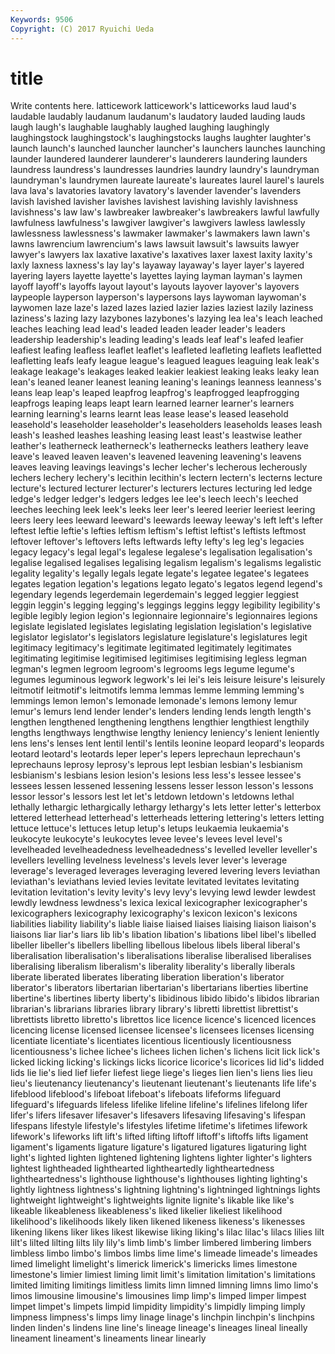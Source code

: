 ```yaml
---
Keywords: 9506 
Copyright: (C) 2017 Ryuichi Ueda
---
```


# title

Write contents here.
latticework latticework's latticeworks
laud laud's laudable laudably laudanum laudanum's laudatory lauded lauding lauds
laugh laugh's laughable laughably laughed laughing laughingly laughingstock laughingstock's laughingstocks
laughs laughter laughter's launch launch's launched launcher launcher's launchers launches
launching launder laundered launderer launderer's launderers laundering launders laundress laundress's
laundresses laundries laundry laundry's laundryman laundryman's laundrymen laureate laureate's laureates
laurel laurel's laurels lava lava's lavatories lavatory lavatory's lavender lavender's
lavenders lavish lavished lavisher lavishes lavishest lavishing lavishly lavishness lavishness's
law law's lawbreaker lawbreaker's lawbreakers lawful lawfully lawfulness lawfulness's lawgiver
lawgiver's lawgivers lawless lawlessly lawlessness lawlessness's lawmaker lawmaker's lawmakers lawn
lawn's lawns lawrencium lawrencium's laws lawsuit lawsuit's lawsuits lawyer lawyer's
lawyers lax laxative laxative's laxatives laxer laxest laxity laxity's laxly
laxness laxness's lay lay's layaway layaway's layer layer's layered layering
layers layette layette's layettes laying layman layman's laymen layoff layoff's
layoffs layout layout's layouts layover layover's layovers laypeople layperson layperson's
laypersons lays laywoman laywoman's laywomen laze laze's lazed lazes lazied
lazier lazies laziest lazily laziness laziness's lazing lazy lazybones lazybones's
lazying lea lea's leach leached leaches leaching lead lead's leaded
leaden leader leader's leaders leadership leadership's leading leading's leads leaf
leaf's leafed leafier leafiest leafing leafless leaflet leaflet's leafleted leafleting
leaflets leafletted leafletting leafs leafy league league's leagued leagues leaguing
leak leak's leakage leakage's leakages leaked leakier leakiest leaking leaks
leaky lean lean's leaned leaner leanest leaning leaning's leanings leanness
leanness's leans leap leap's leaped leapfrog leapfrog's leapfrogged leapfrogging leapfrogs
leaping leaps leapt learn learned learner learner's learners learning learning's
learns learnt leas lease lease's leased leasehold leasehold's leaseholder leaseholder's
leaseholders leaseholds leases leash leash's leashed leashes leashing leasing least
least's leastwise leather leather's leatherneck leatherneck's leathernecks leathers leathery leave
leave's leaved leaven leaven's leavened leavening leavening's leavens leaves leaving
leavings leavings's lecher lecher's lecherous lecherously lechers lechery lechery's lecithin
lecithin's lectern lectern's lecterns lecture lecture's lectured lecturer lecturer's lecturers
lectures lecturing led ledge ledge's ledger ledger's ledgers ledges lee
lee's leech leech's leeched leeches leeching leek leek's leeks leer
leer's leered leerier leeriest leering leers leery lees leeward leeward's
leewards leeway leeway's left left's lefter leftest leftie leftie's lefties
leftism leftism's leftist leftist's leftists leftmost leftover leftover's leftovers lefts
leftwards lefty lefty's leg leg's legacies legacy legacy's legal legal's
legalese legalese's legalisation legalisation's legalise legalised legalises legalising legalism legalism's
legalisms legalistic legality legality's legally legals legate legate's legatee legatee's
legatees legates legation legation's legations legato legato's legatos legend legend's
legendary legends legerdemain legerdemain's legged leggier leggiest leggin leggin's legging
legging's leggings leggins leggy legibility legibility's legible legibly legion legion's
legionnaire legionnaire's legionnaires legions legislate legislated legislates legislating legislation legislation's
legislative legislator legislator's legislators legislature legislature's legislatures legit legitimacy legitimacy's
legitimate legitimated legitimately legitimates legitimating legitimise legitimised legitimises legitimising legless
legman legman's legmen legroom legroom's legrooms legs legume legume's legumes
leguminous legwork legwork's lei lei's leis leisure leisure's leisurely leitmotif
leitmotif's leitmotifs lemma lemmas lemme lemming lemming's lemmings lemon lemon's
lemonade lemonade's lemons lemony lemur lemur's lemurs lend lender lender's
lenders lending lends length length's lengthen lengthened lengthening lengthens lengthier
lengthiest lengthily lengths lengthways lengthwise lengthy leniency leniency's lenient leniently
lens lens's lenses lent lentil lentil's lentils leonine leopard leopard's
leopards leotard leotard's leotards leper leper's lepers leprechaun leprechaun's leprechauns
leprosy leprosy's leprous lept lesbian lesbian's lesbianism lesbianism's lesbians lesion
lesion's lesions less less's lessee lessee's lessees lessen lessened lessening
lessens lesser lesson lesson's lessons lessor lessor's lessors lest let
let's letdown letdown's letdowns lethal lethally lethargic lethargically lethargy lethargy's
lets letter letter's letterbox lettered letterhead letterhead's letterheads lettering lettering's
letters letting lettuce lettuce's lettuces letup letup's letups leukaemia leukaemia's
leukocyte leukocyte's leukocytes levee levee's levees level level's levelheaded levelheadedness
levelheadedness's levelled leveller leveller's levellers levelling levelness levelness's levels lever
lever's leverage leverage's leveraged leverages leveraging levered levering levers leviathan
leviathan's leviathans levied levies levitate levitated levitates levitating levitation levitation's
levity levity's levy levy's levying lewd lewder lewdest lewdly lewdness
lewdness's lexica lexical lexicographer lexicographer's lexicographers lexicography lexicography's lexicon lexicon's
lexicons liabilities liability liability's liable liaise liaised liaises liaising liaison
liaison's liaisons liar liar's liars lib lib's libation libation's libations
libel libel's libelled libeller libeller's libellers libelling libellous libelous libels
liberal liberal's liberalisation liberalisation's liberalisations liberalise liberalised liberalises liberalising liberalism
liberalism's liberality liberality's liberally liberals liberate liberated liberates liberating liberation
liberation's liberator liberator's liberators libertarian libertarian's libertarians liberties libertine libertine's
libertines liberty liberty's libidinous libido libido's libidos librarian librarian's librarians
libraries library library's libretti librettist librettist's librettists libretto libretto's librettos
lice licence licence's licenced licences licencing license licensed licensee licensee's
licensees licenses licensing licentiate licentiate's licentiates licentious licentiously licentiousness licentiousness's
lichee lichee's lichees lichen lichen's lichens licit lick lick's licked
licking licking's lickings licks licorice licorice's licorices lid lid's lidded
lids lie lie's lied lief liefer liefest liege liege's lieges
lien lien's liens lies lieu lieu's lieutenancy lieutenancy's lieutenant lieutenant's
lieutenants life life's lifeblood lifeblood's lifeboat lifeboat's lifeboats lifeforms lifeguard
lifeguard's lifeguards lifeless lifelike lifeline lifeline's lifelines lifelong lifer lifer's
lifers lifesaver lifesaver's lifesavers lifesaving lifesaving's lifespan lifespans lifestyle lifestyle's
lifestyles lifetime lifetime's lifetimes lifework lifework's lifeworks lift lift's lifted
lifting liftoff liftoff's liftoffs lifts ligament ligament's ligaments ligature ligature's
ligatured ligatures ligaturing light light's lighted lighten lightened lightening lightens
lighter lighter's lighters lightest lightheaded lighthearted lightheartedly lightheartedness lightheartedness's lighthouse
lighthouse's lighthouses lighting lighting's lightly lightness lightness's lightning lightning's lightninged
lightnings lights lightweight lightweight's lightweights lignite lignite's likable like like's
likeable likeableness likeableness's liked likelier likeliest likelihood likelihood's likelihoods likely
liken likened likeness likeness's likenesses likening likens liker likes likest
likewise liking liking's lilac lilac's lilacs lilies lilt lilt's lilted
lilting lilts lily lily's limb limb's limber limbered limbering limbers
limbless limbo limbo's limbos limbs lime lime's limeade limeade's limeades
limed limelight limelight's limerick limerick's limericks limes limestone limestone's limier
limiest liming limit limit's limitation limitation's limitations limited limiting limitings
limitless limits limn limned limning limns limo limo's limos limousine
limousine's limousines limp limp's limped limper limpest limpet limpet's limpets
limpid limpidity limpidity's limpidly limping limply limpness limpness's limps limy
linage linage's linchpin linchpin's linchpins linden linden's lindens line line's
lineage lineage's lineages lineal lineally lineament lineament's lineaments linear linearly

